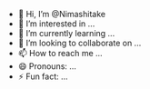 - 👋 Hi, I’m @Nimashitake
- 👀 I’m interested in ...
- 🌱 I’m currently learning ...
- 💞️ I’m looking to collaborate on ...
- 📫 How to reach me ...
- 😄 Pronouns: ...
- ⚡ Fun fact: ...

<!---
Nimashitake/Nimashitake is a ✨ special ✨ repository because its `README.md` (this file) appears on your GitHub profile.
You can click the Preview link to take a look at your changes.
--->
